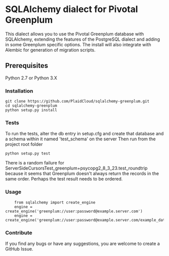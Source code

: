 # SQLAlchemy dialect for Pivotal Greenplum

This dialect allows you to use the Pivotal Greenplum database with SQLAlchemy, extending the features
of the PostgreSQL dialect and adding in some Greenplum specific options. The install will also integrate
with Alembic for generation of migration scripts.

## Prerequisites

Python 2.7 or Python 3.X

### Installation
```
git clone https://github.com/PlaidCloud/sqlalchemy-greenplum.git
cd sqlalchemy-greenplum
python setup.py install
```

### Tests

To run the tests, alter the db entry in setup.cfg and create that database and a schema within it named 'test_schema' on the server
Then run from the project root folder
```
python setup.py test
```

There is a random failure for ServerSideCursorsTest_greenplum+psycopg2_8_3_23.test_roundtrip because it seems 
that Greenplum doesn't always return the records in the same order. Perhaps the test result needs to be ordered.

### Usage
```
    from sqlalchemy import create_engine
    engine = create_engine('greenplum://user:password@example.server.com')
    engine = create_engine('greenplum://user:password@example.server.com/example_database')
```

### Contribute

If you find any bugs or have any suggestions, you are welcome to create a GitHub Issue.

